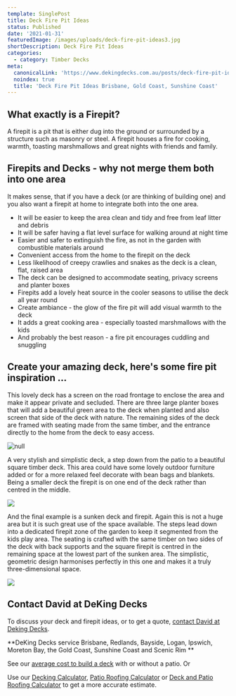 ```yaml
---
template: SinglePost
title: Deck Fire Pit Ideas
status: Published
date: '2021-01-31'
featuredImage: /images/uploads/deck-fire-pit-ideas3.jpg
shortDescription: Deck Fire Pit Ideas
categories:
  - category: Timber Decks
meta:
  canonicalLink: 'https://www.dekingdecks.com.au/posts/deck-fire-pit-ideas/'
  noindex: true
  title: 'Deck Fire Pit Ideas Brisbane, Gold Coast, Sunshine Coast'
---
```

## What exactly is a Firepit?

A firepit is a pit that is either dug into the ground or surrounded by a structure such as masonry or steel. A firepit houses a fire for cooking, warmth, toasting marshmallows and great nights with friends and family.

## Firepits and Decks - why not merge them both into one area

It makes sense, that if you have a deck (or are thinking of building one) and you also want a firepit at home to integrate both into the one area.

* It will be easier to keep the area clean and tidy and free from leaf litter and debris
* It will be safer having a flat level surface for walking around at night time
* Easier and safer to extinguish the fire, as not in the garden with combustible materials around
* Convenient access from the home to the firepit on the deck
* Less likelihood of creepy crawlies and snakes as the deck is a clean, flat, raised area
* The deck can be designed to accommodate seating, privacy screens and planter boxes
* Firepits add a lovely heat source in the cooler seasons to utilise the deck all year round
* Create ambiance - the glow of the fire pit will add visual warmth to the deck
* It adds a great cooking area - especially toasted marshmallows with the kids
* And probably the best reason - a fire pit encourages cuddling and snuggling

## Create your amazing deck, here's some fire pit inspiration ...

This lovely deck has a screen on the road frontage to enclose the area and make it appear private and secluded.  There are three large planter boxes that will add a beautiful green area to the deck when planted and also screen that side of the deck with nature. The remaining sides of the deck are framed with seating made from the same timber, and the entrance directly to the home from the deck to easy access.

![null](/images/uploads/deck-fire-pit-ideas3.jpg)

A very stylish and simplistic deck, a step down from the patio to a beautiful square timber deck. This area could have some lovely outdoor furniture added or for a more relaxed feel decorate with bean bags and blankets.  Being a smaller deck the firepit is on one end of the deck rather than centred in the middle.

![](/images/uploads/deck-fire-pit-ideas2.jpg)

And the final example is a sunken deck and firepit.  Again this is not a huge area but it is such great use of the space available. The steps lead down into a dedicated firepit zone of the garden to keep it segmented from the kids play area. The seating is crafted with the same timber on two sides of the deck with back supports and the square firepit is centred in the remaining space at the lowest part of the sunken area. The simplistic, geometric design harmonises perfectly in this one and makes it a truly three-dimensional space.

![](/images/uploads/deck-fire-pit-ideas1.jpg)

## Contact David at DeKing Decks

To discuss your deck and firepit ideas, or to get a quote, [contact David at Deking Decks](https://www.dekingdecks.com.au/contact/).

**DeKing Decks service Brisbane, Redlands, Bayside, Logan, Ipswich, Moreton Bay, the Gold Coast, Sunshine Coast and Scenic Rim
**

See our [average cost to build a deck](https://www.dekingdecks.com.au/posts/patio-installation-cost-timber-patio-and-roofing/) with or without a patio. Or 

Use our [Decking Calculator](https://www.dekingdecks.com.au/quote-calculator/), [Patio Roofing Calculator](https://www.dekingdecks.com.au/quote-calculator/) or [Deck and Patio Roofing Calculator](https://www.dekingdecks.com.au/quote-calculator/) to get a more accurate estimate.
